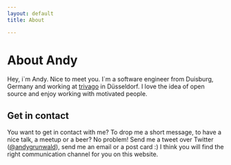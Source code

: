 ```yaml
---
layout: default
title: About

---
```

# About Andy

Hey, i\`m Andy. Nice to meet you.
I`m a software engineer from Duisburg, Germany and working at [trivago](http://www.trivago.com/) in Düsseldorf.
I love the idea of open source and enjoy working with motivated people.

## Get in contact

You want to get in contact with me?
To drop me a short message, to have a nice talk, a meetup or a beer?
No problem! Send me a tweet over Twitter ([@andygrunwald](https://twitter.com/andygrunwald)), send me an email or a post card :)
I think you will find the right communication channel for you on this website.
